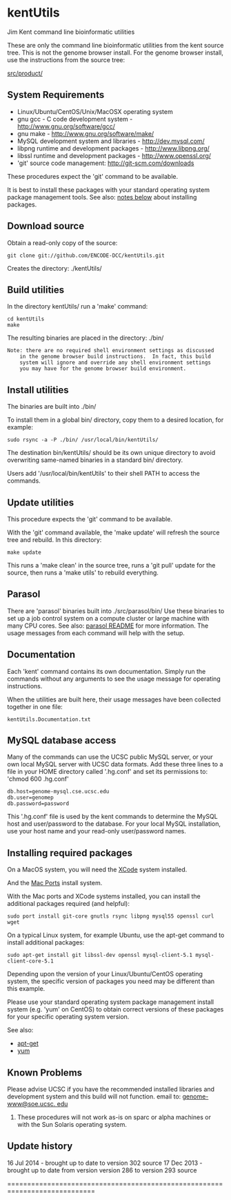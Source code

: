 kentUtils
====================

Jim Kent command line bioinformatic utilities

These are only the command line bioinformatic utilities
from the kent source tree.  This is not the genome browser install.
For the genome browser install, use the instructions from the source tree:

[src/product/](http://genome-source.cse.ucsc.edu/gitweb/?p=kent.git;a=tree;f=src/product)

System Requirements
-------------------

* Linux/Ubuntu/CentOS/Unix/MacOSX operating system
* gnu gcc - C code development system - http://www.gnu.org/software/gcc/
* gnu make - http://www.gnu.org/software/make/
* MySQL development system and libraries - http://dev.mysql.com/
* libpng runtime and development packages - http://www.libpng.org/
* libssl runtime and development packages - http://www.openssl.org/
* 'git' source code management: http://git-scm.com/downloads

These procedures expect the 'git' command to be available.

It is best to install these packages with your standard operating
system package management tools.
See also: [notes below](https://github.com/ENCODE-DCC/kentUtils#installing-required-packages) about installing packages.


Download source
---------------

Obtain a read-only copy of the source:

    git clone git://github.com/ENCODE-DCC/kentUtils.git

Creates the directory: ./kentUtils/

Build utilities
---------------

In the directory kentUtils/ run a 'make' command:

    cd kentUtils
    make

The resulting binaries are placed in the directory: ./bin/

    Note: there are no required shell environment settings as discussed
        in the genome browser build instructions.  In fact, this build
        system will ignore and override any shell environment settings
        you may have for the genome browser build environment.

Install utilities
-----------------

The binaries are built into ./bin/

To install them in a global bin/ directory, copy them
to a desired location, for example:

    sudo rsync -a -P ./bin/ /usr/local/bin/kentUtils/

The destination bin/kentUtils/ should be its own unique directory
to avoid overwriting same-named binaries in a standard bin/ directory.

Users add '/usr/local/bin/kentUtils' to their shell PATH
to access the commands.

Update utilities
----------------

This procedure expects the 'git' command to be available.

With the 'git' command available, the 'make update' will refresh
the source tree and rebuild.  In this directory:

    make update

This runs a 'make clean' in the source tree, runs a 'git pull' update
for the source, then runs a 'make utils' to rebuild everything.

Parasol
-------

There are 'parasol' binaries built into ./src/parasol/bin/
Use these binaries to set up a job control system on a compute cluster
or large machine with many CPU cores.
See also: [parasol README](http://genecats.cse.ucsc.edu/eng/parasol.htm)
for more information.  The usage messages from each command will help
with the setup.

Documentation
-------------

Each 'kent' command contains its own documentation.  Simply run the
commands without any arguments to see the usage message for operating
instructions.

When the utilities are built here, their usage messages have
been collected together in one file:

    kentUtils.Documentation.txt

MySQL database access
---------------------

Many of the commands can use the UCSC public MySQL server, or
your own local MySQL server with UCSC data formats.  Add these three
lines to a file in your HOME directory called '.hg.conf' and set
its permissions to: 'chmod 600 .hg.conf'

    db.host=genome-mysql.cse.ucsc.edu
    db.user=genomep
    db.password=password

This '.hg.conf' file is used by the kent commands to determine the
MySQL host and user/password to the database.  For your local MySQL
installation, use your host name and your read-only user/password names.

Installing required packages
----------------------------

On a MacOS system, you will need the [XCode](https://developer.apple.com/xcode/)
system installed.

And the [Mac Ports](http://www.macports.org/) install system.

With the Mac ports and XCode systems installed, you can install
the additional packages required (and helpful):

    sudo port install git-core gnutls rsync libpng mysql55 openssl curl wget

On a typical Linux system, for example Ubuntu, use the apt-get command
to install additional packages:

    sudo apt-get install git libssl-dev openssl mysql-client-5.1 mysql-client-core-5.1

Depending upon the version of your Linux/Ubuntu/CentOS operating system,
the specific version of packages you need may be different than this example.

Please use your standard operating system package management
install system (e.g. 'yum' on CentOS) to obtain correct versions of
these packages for your specific operating system version.

See also:

* [apt-get](https://help.ubuntu.com/8.04/serverguide/apt-get.html)
* [yum](http://www.centos.org/docs/5/html/yum/)

Known Problems
--------------

Please advise UCSC if you have the recommended installed libraries
and development system and this build will not function.
email to: <A HREF="mailto:&#103;&#101;n&#111;&#109;&#101;&#45;&#119;&#119;w&#64;&#115;&#111;&#101;.ucs&#99;.&#101;&#100;&#117;">
&#103;&#101;n&#111;&#109;&#101;&#45;&#119;&#119;w&#64;&#115;&#111;&#101;.ucs&#99;.
&#101;&#100;&#117;</A>

1. These procedures will not work as-is on sparc or alpha machines or
   with the Sun Solaris operating system.

Update history
--------------

16 Jul 2014 - brought up to date to version 302 source
17 Dec 2013 - brought up to date from version version 286 to version 293 source

============================================================================

